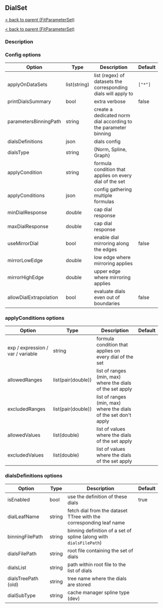## DialSet

[< back to parent (FitParameterSet)](./FitParameterSet.md)

[< back to parent (FitParameterSet)](./FitParameter.md)

### Description

### Config options

| Option                 | Type         | Description                                                     | Default |
|------------------------|--------------|-----------------------------------------------------------------|---------|
| applyOnDataSets        | list(string) | list (regex) of datasets the corresponding dials will apply to  | `["*"]` |
| printDialsSummary      | bool         | extra verbose                                                   | false   |
| parametersBinningPath  | string       | create a dedicated norm dial according to the parameter binning |         |
| dialsDefinitions       | json         | dials config                                                    |         |
| dialsType              | string       | {Norm, Spline, Graph}                                           |         |
| applyCondition         | string       | formula condition that applies on every dial of the set         |         |
| applyConditions        | json         | config gathering multiple formulas                              |         |
| minDialResponse        | double       | cap dial response                                               |         |
| maxDialResponse        | double       | cap dial response                                               |         |
| useMirrorDial          | bool         | enable dial mirroring along the edges                           | false   |
| mirrorLowEdge          | double       | low edge where mirroring applies                                |         |
| mirrorHighEdge         | double       | upper edge where mirroring applies                              |         |
| allowDialExtrapolation | bool         | evaluate dials even out of boundaries                           | false   |


### applyConditions options

| Option                            | Type               | Description                                                      | Default |
|-----------------------------------|--------------------|------------------------------------------------------------------|---------|
| exp / expression / var / variable | string             | formula condition that applies on every dial of the set          |         |
| allowedRanges                     | list(pair(double)) | list of ranges (min, max) where the dials of the set apply       |         |
| excludedRanges                    | list(pair(double)) | list of ranges (min, max) where the dials of the set don't apply |         |
| allowedValues                     | list(double)       | list of values where the dials of the set apply                  |         |
| excludedValues                    | list(double)       | list of values where the dials of the set apply                  |         |


### dialsDefinitions options


| Option              | Type   | Description                                                        | Default |
|---------------------|--------|--------------------------------------------------------------------|---------|
| isEnabled           | bool   | use the definition of these dials                                  | true    |
| dialLeafName        | string | fetch dial from the dataset TTree with the corresponding leaf name |         |
| binningFilePath     | string | binning definition of a set of spline (along with `dialsFilePath`) |         |
| dialsFilePath       | string | root file containing the set of dials                              |         |
| dialsList           | string | path within root file to the list of dials                         |         |
| dialsTreePath (old) | string | tree name where the dials are stored                               |         |
| dialSubType         | string | cache manager spline type (dev)                                    |         |

